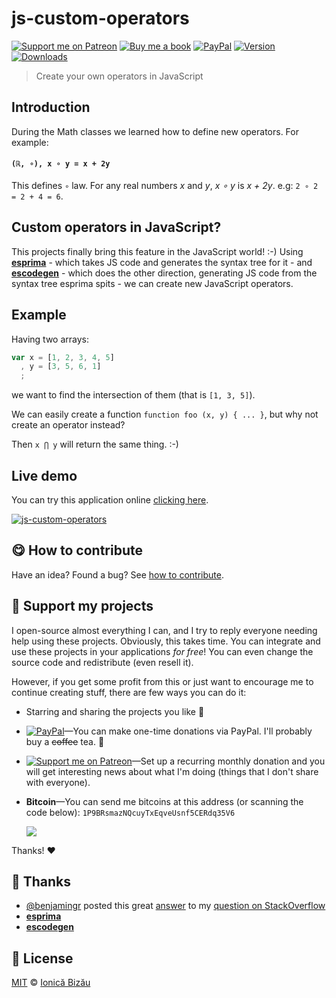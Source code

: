 
# js-custom-operators

 [![Support me on Patreon][badge_patreon]][patreon] [![Buy me a book][badge_amazon]][amazon] [![PayPal][badge_paypal_donate]][paypal-donations] [![Version](https://img.shields.io/npm/v/js-custom-operators.svg)](https://www.npmjs.com/package/js-custom-operators) [![Downloads](https://img.shields.io/npm/dt/js-custom-operators.svg)](https://www.npmjs.com/package/js-custom-operators)

> Create your own operators in JavaScript

## Introduction

During the Math classes we learned how to define new operators. For example:

#### `(ℝ, ∘), x ∘ y = x + 2y`

This defines `∘` law. For any real numbers *x* and *y*, *x ∘ y* is *x + 2y*. e.g: `2 ∘ 2 = 2 + 4 = 6`.

## Custom operators in JavaScript?

This projects finally bring this feature in the JavaScript world! :-) Using [**esprima**](http://esprima.org/) - which takes JS code and generates the syntax tree for it - and [**escodegen**](https://github.com/Constellation/escodegen) - which does the other direction, generating JS code from the syntax tree esprima spits - we can create new JavaScript operators.

## Example

Having two arrays:

```js
var x = [1, 2, 3, 4, 5]
  , y = [3, 5, 6, 1]
  ;
```

we want to find the intersection of them (that is `[1, 3, 5]`).

We can easily create a function `function foo (x, y) { ... }`, but why not create an operator instead?

Then `x ⋂ y` will return the same thing. :-)

## Live demo

You can try this application online [clicking here](http://ionicabizau.github.io/JavaScript-custom-operators/).


[![js-custom-operators](http://i.imgur.com/15IaZnT.png)](#)

## :yum: How to contribute
Have an idea? Found a bug? See [how to contribute][contributing].


## :sparkling_heart: Support my projects

I open-source almost everything I can, and I try to reply everyone needing help using these projects. Obviously,
this takes time. You can integrate and use these projects in your applications *for free*! You can even change the source code and redistribute (even resell it).

However, if you get some profit from this or just want to encourage me to continue creating stuff, there are few ways you can do it:

 - Starring and sharing the projects you like :rocket:
 - [![PayPal][badge_paypal]][paypal-donations]—You can make one-time donations via PayPal. I'll probably buy a ~~coffee~~ tea. :tea:
 - [![Support me on Patreon][badge_patreon]][patreon]—Set up a recurring monthly donation and you will get interesting news about what I'm doing (things that I don't share with everyone).
 - **Bitcoin**—You can send me bitcoins at this address (or scanning the code below): `1P9BRsmazNQcuyTxEqveUsnf5CERdq35V6`

    ![](https://i.imgur.com/z6OQI95.png)

Thanks! :heart:


## :cake: Thanks

 - [@benjamingr](https://github.com/benjamingr) posted this great [answer](http://stackoverflow.com/a/20764137/1420197) to my [question on StackOverflow](http://stackoverflow.com/q/20762338/1420197)
 - [**esprima**](http://esprima.org/)
 - [**escodegen**](https://github.com/Constellation/escodegen)


## :scroll: License

[MIT][license] © [Ionică Bizău][website]

[badge_patreon]: http://ionicabizau.github.io/badges/patreon.svg
[badge_amazon]: http://ionicabizau.github.io/badges/amazon.svg
[badge_paypal]: http://ionicabizau.github.io/badges/paypal.svg
[badge_paypal_donate]: http://ionicabizau.github.io/badges/paypal_donate.svg
[patreon]: https://www.patreon.com/ionicabizau
[amazon]: http://amzn.eu/hRo9sIZ
[paypal-donations]: https://www.paypal.com/cgi-bin/webscr?cmd=_s-xclick&hosted_button_id=RVXDDLKKLQRJW
[donate-now]: http://i.imgur.com/6cMbHOC.png

[license]: http://showalicense.com/?fullname=Ionic%C4%83%20Biz%C4%83u%20%3Cbizauionica%40gmail.com%3E%20(https%3A%2F%2Fionicabizau.net)&year=2014#license-mit
[website]: https://ionicabizau.net
[contributing]: /CONTRIBUTING.md
[docs]: /DOCUMENTATION.md
